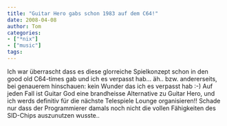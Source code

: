 ```yaml
---
title: "Guitar Hero gabs schon 1983 auf dem C64!"
date: 2008-04-08
author: Tom
categories:
- ["*nix"]
- ["music"]
tags:
---
```

Ich war überrascht dass es diese glorreiche Spielkonzept schon in den good old C64-times gab und ich es verpasst hab... äh.. bzw. andererseits, bei genauerem hinschauen: kein Wunder das ich es verpasst hab :-) Auf jeden Fall ist Guitar God eine brandheisse Alternative zu Guitar Hero, und ich werds definitiv für die nächste Telespiele Lounge organisieren!! Schade nur dass der Programmierer damals noch nicht die vollen Fähigkeiten des SID-Chips auszunutzen wusste..

<object width="425" height="355"><param name="movie" value="http://www.youtube.com/v/w-cF-MN7tQ4&hl=en"></param><param name="wmode" value="transparent"></param><embed src="https://www.youtube.com/v/w-cF-MN7tQ4&hl=en" type="application/x-shockwave-flash" wmode="transparent" width="425" height="355"></embed></object>